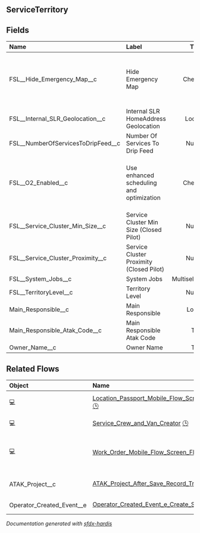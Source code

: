 ## ServiceTerritory

<!-- Object description -->

## Fields

| Name      | Label | Type | Description |
| :-------- | :---- | :--: | :---------- | 
| FSL__Hide_Emergency_Map__c | Hide Emergency Map | Checkbox | Determines if the map will be shown on the emergency wizard |
| FSL__Internal_SLR_Geolocation__c | Internal SLR HomeAddress Geolocation | Location | <!-- --> |
| FSL__NumberOfServicesToDripFeed__c | Number Of Services To Drip Feed | Number | <!-- --> |
| FSL__O2_Enabled__c | Use enhanced scheduling and optimization | Checkbox | Determines if enhanced scheduling and optimization engine is used |
| FSL__Service_Cluster_Min_Size__c | Service Cluster Min Size (Closed Pilot) | Number | <!-- --> |
| FSL__Service_Cluster_Proximity__c | Service Cluster Proximity (Closed Pilot) | Number | <!-- --> |
| FSL__System_Jobs__c | System Jobs | MultiselectPicklist | <!-- --> |
| FSL__TerritoryLevel__c | Territory Level | Number | <!-- --> |
| Main_Responsible__c | Main Responsible | Lookup | <!-- --> |
| Main_Responsible_Atak_Code__c | Main Responsible Atak Code | Text | <!-- --> |
| Owner_Name__c | Owner Name | Text | <!-- --> |


## Related Flows

| Object | Name      | Type | Description |
| :----  | :-------- | :--: | :---------- | 
| 💻 | [Location_Passport_Mobile_Flow_Screen_flow_View_Location_Passport_Information](../flows/Location_Passport_Mobile_Flow_Screen_flow_View_Location_Passport_Information.md) [🕒](../flows/Location_Passport_Mobile_Flow_Screen_flow_View_Location_Passport_Information-history.md) |  Field Service Mobile | <!-- --> |
| 💻 | [Service_Crew_and_Van_Creator](../flows/Service_Crew_and_Van_Creator.md) [🕒](../flows/Service_Crew_and_Van_Creator-history.md) |  Screen Flow | <!-- --> |
| 💻 | [Work_Order_Mobile_Flow_Screen_Flow_Depot_Visit](../flows/Work_Order_Mobile_Flow_Screen_Flow_Depot_Visit.md) |  Field Service Mobile | This flow allows an operator to execute a depot visit. |
| ATAK_Project__c | [ATAK_Project_After_Save_Record_Triggered_Set_Territory_And_Owner](../flows/ATAK_Project_After_Save_Record_Triggered_Set_Territory_And_Owner.md) [🕒](../flows/ATAK_Project_After_Save_Record_Triggered_Set_Territory_And_Owner-history.md) |  Record Before Save | <!-- --> |
| Operator_Created_Event__e | [Operator_Created_Event_e_Create_Service_Resource](../flows/Operator_Created_Event_e_Create_Service_Resource.md) [🕒](../flows/Operator_Created_Event_e_Create_Service_Resource-history.md) |  Platform Event | <!-- --> |


_Documentation generated with [sfdx-hardis](https://sfdx-hardis.cloudity.com)_
